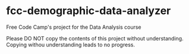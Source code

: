 # fcc-demographic-data-analyzer
Free Code Camp's project for the Data Analysis course

Please DO NOT copy the contents of this project without understanding. Copying withou understanding leads to no progress.
